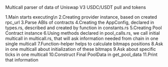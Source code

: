 Multicall parser of data of Uniswap V3 USDC/USDT pull and tokens 

1.Main starts executing\n
2.Creating provider instance, based on created rpc_url
3.Parse ABIs of contracts
4.Creating the AppConfig, declared in types.rs, described and created by function in constants.rs
5.Creating Pool Contract instance
6.Using methods declared in pool_calls.rs, we call initial multicall in multicall.rs, that will ask information needed from chain in one single multicall
7.Function-helper helps to calculate bitmaps positions
8.Ask in one multicall about initialization of these bitmaps
9.Ask about specific ticks in one multicall
10.Construct Final PoolData in get_pool_data
11.Print that information
